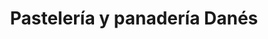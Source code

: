 ---
title: "Pastelería y panadería Danés"
url: /rafael-delgado/pasteleria-y-panaderia-danes/
shop: Bäckerei
---